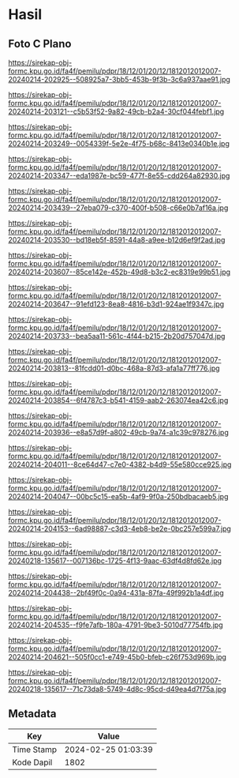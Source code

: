 # Hasil

## Foto C Plano

https://sirekap-obj-formc.kpu.go.id/fa4f/pemilu/pdpr/18/12/01/20/12/1812012012007-20240214-202925--508925a7-3bb5-453b-9f3b-3c6a937aae91.jpg

https://sirekap-obj-formc.kpu.go.id/fa4f/pemilu/pdpr/18/12/01/20/12/1812012012007-20240214-203121--c5b53f52-9a82-49cb-b2a4-30cf044febf1.jpg

https://sirekap-obj-formc.kpu.go.id/fa4f/pemilu/pdpr/18/12/01/20/12/1812012012007-20240214-203249--0054339f-5e2e-4f75-b68c-8413e0340b1e.jpg

https://sirekap-obj-formc.kpu.go.id/fa4f/pemilu/pdpr/18/12/01/20/12/1812012012007-20240214-203347--eda1987e-bc59-477f-8e55-cdd264a82930.jpg

https://sirekap-obj-formc.kpu.go.id/fa4f/pemilu/pdpr/18/12/01/20/12/1812012012007-20240214-203439--27eba079-c370-400f-b508-c66e0b7af16a.jpg

https://sirekap-obj-formc.kpu.go.id/fa4f/pemilu/pdpr/18/12/01/20/12/1812012012007-20240214-203530--bd18eb5f-8591-44a8-a9ee-b12d6ef9f2ad.jpg

https://sirekap-obj-formc.kpu.go.id/fa4f/pemilu/pdpr/18/12/01/20/12/1812012012007-20240214-203607--85ce142e-452b-49d8-b3c2-ec8319e99b51.jpg

https://sirekap-obj-formc.kpu.go.id/fa4f/pemilu/pdpr/18/12/01/20/12/1812012012007-20240214-203647--91efd123-8ea8-4816-b3d1-924ae1f9347c.jpg

https://sirekap-obj-formc.kpu.go.id/fa4f/pemilu/pdpr/18/12/01/20/12/1812012012007-20240214-203733--bea5aa11-561c-4f44-b215-2b20d757047d.jpg

https://sirekap-obj-formc.kpu.go.id/fa4f/pemilu/pdpr/18/12/01/20/12/1812012012007-20240214-203813--81fcdd01-d0bc-468a-87d3-afa1a77ff776.jpg

https://sirekap-obj-formc.kpu.go.id/fa4f/pemilu/pdpr/18/12/01/20/12/1812012012007-20240214-203854--6f4787c3-b541-4159-aab2-263074ea42c6.jpg

https://sirekap-obj-formc.kpu.go.id/fa4f/pemilu/pdpr/18/12/01/20/12/1812012012007-20240214-203936--e8a57d9f-a802-49cb-9a74-a1c39c978276.jpg

https://sirekap-obj-formc.kpu.go.id/fa4f/pemilu/pdpr/18/12/01/20/12/1812012012007-20240214-204011--8ce64d47-c7e0-4382-b4d9-55e580cce925.jpg

https://sirekap-obj-formc.kpu.go.id/fa4f/pemilu/pdpr/18/12/01/20/12/1812012012007-20240214-204047--00bc5c15-ea5b-4af9-9f0a-250bdbacaeb5.jpg

https://sirekap-obj-formc.kpu.go.id/fa4f/pemilu/pdpr/18/12/01/20/12/1812012012007-20240214-204153--6ad98887-c3d3-4eb8-be2e-0bc257e599a7.jpg

https://sirekap-obj-formc.kpu.go.id/fa4f/pemilu/pdpr/18/12/01/20/12/1812012012007-20240218-135617--007136bc-1725-4f13-9aac-63df4d8fd62e.jpg

https://sirekap-obj-formc.kpu.go.id/fa4f/pemilu/pdpr/18/12/01/20/12/1812012012007-20240214-204438--2bf49f0c-0a94-431a-87fa-49f992b1a4df.jpg

https://sirekap-obj-formc.kpu.go.id/fa4f/pemilu/pdpr/18/12/01/20/12/1812012012007-20240214-204535--f9fe7afb-180a-4791-9be3-5010d77754fb.jpg

https://sirekap-obj-formc.kpu.go.id/fa4f/pemilu/pdpr/18/12/01/20/12/1812012012007-20240214-204621--505f0cc1-e749-45b0-bfeb-c26f753d969b.jpg

https://sirekap-obj-formc.kpu.go.id/fa4f/pemilu/pdpr/18/12/01/20/12/1812012012007-20240218-135617--71c73da8-5749-4d8c-95cd-d49ea4d7f75a.jpg


## Metadata

| Key        | Value               |
| ---------- | ------------------- |
| Time Stamp | 2024-02-25 01:03:39 |
| Kode Dapil | 1802                |



